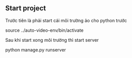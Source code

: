 ## Start project

Trước tiên là phải start cái môi trường ảo cho python trước

source ../auto-video-env/bin/activate

Sau khi start xong môi trường thì start server

python manage.py runserver
